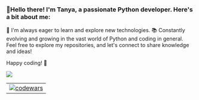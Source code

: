 ### 👋Hello there! I'm Tanya, a passionate Python developer. Here's a bit about me:

🌱 I'm always eager to learn and explore new technologies.
📚 Constantly evolving and growing in the vast world of Python and coding in general.
Feel free to explore my repositories, and let's connect to share knowledge and ideas!

Happy coding! 🚀

<!--<p align="center">
  <a href="#">
    <img src="https://readme-typing-svg.herokuapp.com?font=Poppins&weight=500&size=28&duration=4000&pause=1000&color=F7F7F7&center=true&vCenter=true&width=580&lines=Hello+there%2C+%F0%9F%96%96+fellow+developer!+;Welcome+to+my+GitHub+repository%2C+;where+innovation+meets+collaboration.;Take+a+deep+dive+into+my+projects+;and+let+the+code+spark+your+creativity!" alt="Typing SVG">
  </a>
</p>-->

![](https://komarev.com/ghpvc/?username=kavakoza) 

<!--<picture>
  <source media="(prefers-color-scheme: dark)" srcset="https://raw.githubusercontent.com/kavakoza/kavakoza/output/github-contribution-grid-snake-dark.svg" />
  <source media="(prefers-color-scheme: light)" srcset="https://raw.githubusercontent.com/kavakoza/kavakoza/output/github-contribution-grid-snake.svg" />
  <img alt="github-snake" src="github-snake.svg" />
</picture>-->

<!--
**kavakoza/kavakoza** is a ✨ _special_ ✨ repository because its `README.md` (this file) appears on your GitHub profile.

Here are some ideas to get you started:

- 🔭 I’m currently working on ...
- 🌱 I’m currently learning ...
- 👯 I’m looking to collaborate on ...
- 🤔 I’m looking for help with ...
- 💬 Ask me about ...
- 📫 How to reach me: ...
- 😄 Pronouns: ...
- ⚡ Fun fact: ...
-->
<table center>
<!--  <tr>
    <td>
        <a href="#">
      <img src="https://github-readme-stats.vercel.app/api/top-langs/?username=kavakoza&theme=transparent" alt="Top Langs">
    </a>
    </td>-->
    <td>
         <a href="https://www.codewars.com/users/kavakoza">
      <img src="https://www.codewars.com/users/kavakoza/badges/large" alt="codewars">
    </a><br>
    </td>
  </tr>
</table>

